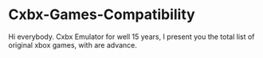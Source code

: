 # Cxbx-Games-Compatibility

Hi everybody. Cxbx Emulator for well 15 years, I present you the total list of original xbox games, with are advance.
